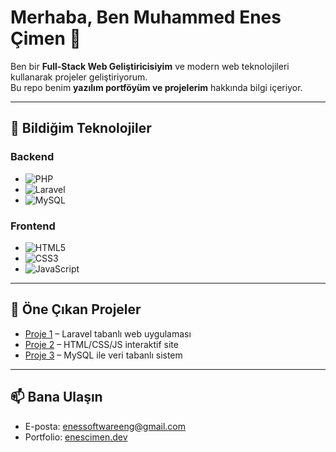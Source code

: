 # Merhaba, Ben Muhammed Enes Çimen 👋

Ben bir **Full-Stack Web Geliştiricisiyim** ve modern web teknolojileri kullanarak projeler geliştiriyorum.  
Bu repo benim **yazılım portföyüm ve projelerim** hakkında bilgi içeriyor.

---

## 🚀 Bildiğim Teknolojiler

### Backend
- ![PHP](https://img.shields.io/badge/PHP-777BB4?style=for-the-badge&logo=php&logoColor=white)
- ![Laravel](https://img.shields.io/badge/Laravel-FF2D20?style=for-the-badge&logo=laravel&logoColor=white)
- ![MySQL](https://img.shields.io/badge/MySQL-4479A1?style=for-the-badge&logo=mysql&logoColor=white)

### Frontend
- ![HTML5](https://img.shields.io/badge/HTML5-E34F26?style=for-the-badge&logo=html5&logoColor=white)
- ![CSS3](https://img.shields.io/badge/CSS3-1572B6?style=for-the-badge&logo=css3&logoColor=white)
- ![JavaScript](https://img.shields.io/badge/JavaScript-F7DF1E?style=for-the-badge&logo=javascript&logoColor=black)

---

## 📂 Öne Çıkan Projeler
- [Proje 1](#) – Laravel tabanlı web uygulaması  
- [Proje 2](#) – HTML/CSS/JS interaktif site  
- [Proje 3](#) – MySQL ile veri tabanlı sistem  

---



## 📫 Bana Ulaşın
- E-posta: [enessoftwareeng@gmail.com](mailto:enessoftwareeng@gmail.com)  
- Portfolio: [enescimen.dev](#)
